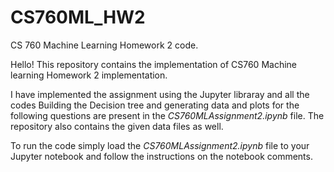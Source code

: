 # CS760ML_HW2
CS 760 Machine Learning Homework 2 code.

Hello!
This repository contains the implementation of CS760 Machine learning Homework 2 implementation.

I have implemented the assignment using the Jupyter libraray and all the codes Building the Decision tree and generating data and plots for the following questions are present in the *CS760MLAssignment2.ipynb* file. The repository also contains the given data files as well. 

To run the code simply load the *CS760MLAssignment2.ipynb* file to your Jupyter notebook and follow the instructions on the notebook comments.
